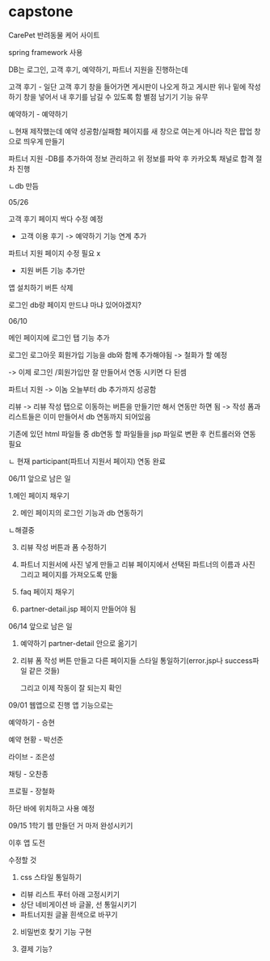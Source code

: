 # capstone

CarePet 반려동물 케어 사이트
 
spring framework 사용


 
 

 
DB는 로그인, 고객 후기, 예약하기, 파트너 지원을 진행하는데

고객 후기 - 일단 고객 후기 창을 들어가면 게시판이 나오게 하고 게시판 위나 밑에 작성하기 창을 넣어서 내 후기를 남길 수 있도록 함
별점 남기기 기능 유무

예약하기 - 예약하기

ㄴ현재 제작했는데 예약 성공함/실패함 페이지를 새 창으로 여는게 아니라 작은 팝업 창으로 띄우게 만들기

파트너 지원 -DB를 추가하여 정보 관리하고 위 정보를 파악 후 카카오톡 채널로 합격 절차 진행

ㄴdb 만듬

  

  
05/26

고객 후기 페이지 싹다 수정 예정


- 고객 이용 후기 -> 예약하기 기능 연계 추가


파트너 지원 페이지 수정 필요 x

- 지원 버튼 기능 추가만

앱 설치하기 버튼 삭제

로그인 db랑 페이지 만드냐 마냐 있어야겠지? 


 
06/10

메인 페이지에 로그인 탭 기능 추가

로그인 로그아웃 회원가입 기능을 db와 함께 추가해야됨 -> 철화가 할 예정

-> 이제 로그인 /회원가입만 잘 만들어서 연동 시키면 다 된셈

파트너 지원 -> 이놈 오늘부터 db 추가까지 성공함

리뷰 -> 리뷰 작성 탭으로 이동하는 버튼을 만들기만 해서 연동만 하면 됨 -> 작성 폼과 리스트들은 이미 만들어서 db 연동까지 되어있음


기존에 있던 html 파일들 중 db연동 할 파일들을 jsp 파일로 변환 후 컨트롤러와 연동 필요

ㄴ 현재 participant(파트너 지원서 페이지) 연동 완료

 

 
06/11
앞으로 남은 일

1.메인 페이지 채우기

2. 메인 페이지의 로그인 기능과 db 연동하기

ㄴ해결중

3. 리뷰 작성 버튼과 폼 수정하기

4. 파트너 지원서에 사진 넣게 만들고 리뷰 페이지에서 선택된 파트너의 이름과 사진 그리고 페이지를 가져오도록 만듦

5. faq 페이지 채우기

6. partner-detail.jsp 페이지 만들어야 됨


 
 
06/14
앞으로 남은 일

1. 예약하기 partner-detail 안으로 옮기기

2. 리뷰 폼 작성 버튼 만들고 다른 페이지들 스타일 통일하기(error.jsp나 success파일 같은 것들)

   그리고 이제 작동이 잘 되는지 확인


 
09/01
웹앱으로 진행
앱 기능으로는 

예약하기 - 승현

예약 현황 - 박선준

라이브 - 조은성

채팅 - 오찬종

프로필 - 장철화

하단 바에 위치하고 사용 예정



09/15
1학기 웹 만들던 거 마저 완성시키기

이후 앱 도전

수정할 것

1. css 스타일 통일하기
- 리뷰 리스트 푸터 아래 고정시키기
- 상단 네비게이션 바 글꼴, 선 통일시키기
- 파트너지원 글꼴 흰색으로 바꾸기

2. 비밀번호 찾기 기능 구현

3. 결제 기능?

